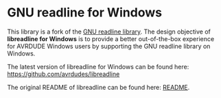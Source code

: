 # GNU readline for Windows

This library is a fork of the [GNU readline library](https://savannah.gnu.org/projects/readline/).
The design objective of **libreadline for Windows** is to provide a better
out-of-the-box experience for AVRDUDE Windows users by supporting the
GNU readline library on Windows.

The latest version of libreadline for Windows can be found here:\
<https://github.com/avrdudes/libreadline>

The original README of libreadline can be found here: [README](./README).
